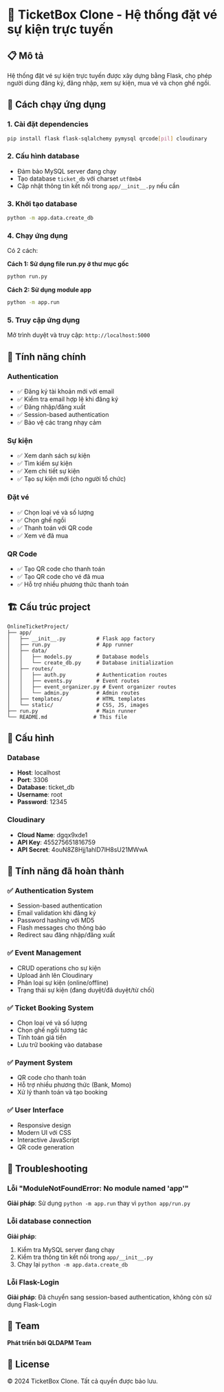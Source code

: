 # 🎫 TicketBox Clone - Hệ thống đặt vé sự kiện trực tuyến

## 📋 Mô tả
Hệ thống đặt vé sự kiện trực tuyến được xây dựng bằng Flask, cho phép người dùng đăng ký, đăng nhập, xem sự kiện, mua vé và chọn ghế ngồi.

## 🚀 Cách chạy ứng dụng

### 1. Cài đặt dependencies
```bash
pip install flask flask-sqlalchemy pymysql qrcode[pil] cloudinary
```

### 2. Cấu hình database
- Đảm bảo MySQL server đang chạy
- Tạo database `ticket_db` với charset `utf8mb4`
- Cập nhật thông tin kết nối trong `app/__init__.py` nếu cần

### 3. Khởi tạo database
```bash
python -m app.data.create_db
```

### 4. Chạy ứng dụng
Có 2 cách:

**Cách 1: Sử dụng file run.py ở thư mục gốc**
```bash
python run.py
```

**Cách 2: Sử dụng module app**
```bash
python -m app.run
```

### 5. Truy cập ứng dụng
Mở trình duyệt và truy cập: `http://localhost:5000`

## 🔐 Tính năng chính

### Authentication
- ✅ Đăng ký tài khoản mới với email
- ✅ Kiểm tra email hợp lệ khi đăng ký
- ✅ Đăng nhập/đăng xuất
- ✅ Session-based authentication
- ✅ Bảo vệ các trang nhạy cảm

### Sự kiện
- ✅ Xem danh sách sự kiện
- ✅ Tìm kiếm sự kiện
- ✅ Xem chi tiết sự kiện
- ✅ Tạo sự kiện mới (cho người tổ chức)

### Đặt vé
- ✅ Chọn loại vé và số lượng
- ✅ Chọn ghế ngồi
- ✅ Thanh toán với QR code
- ✅ Xem vé đã mua

### QR Code
- ✅ Tạo QR code cho thanh toán
- ✅ Tạo QR code cho vé đã mua
- ✅ Hỗ trợ nhiều phương thức thanh toán

## 🏗️ Cấu trúc project

```
OnlineTicketProject/
├── app/
│   ├── __init__.py          # Flask app factory
│   ├── run.py               # App runner
│   ├── data/
│   │   ├── models.py        # Database models
│   │   └── create_db.py     # Database initialization
│   ├── routes/
│   │   ├── auth.py          # Authentication routes
│   │   ├── events.py        # Event routes
│   │   ├── event_organizer.py # Event organizer routes
│   │   └── admin.py         # Admin routes
│   ├── templates/           # HTML templates
│   └── static/              # CSS, JS, images
├── run.py                   # Main runner
└── README.md               # This file
```

## 🔧 Cấu hình

### Database
- **Host**: localhost
- **Port**: 3306
- **Database**: ticket_db
- **Username**: root
- **Password**: 12345

### Cloudinary
- **Cloud Name**: dgqx9xde1
- **API Key**: 455275651816759
- **API Secret**: 4ouN8Z8Hjj1ahlD7lH8sU21MWwA

## 🎯 Tính năng đã hoàn thành

### ✅ Authentication System
- Session-based authentication
- Email validation khi đăng ký
- Password hashing với MD5
- Flash messages cho thông báo
- Redirect sau đăng nhập/đăng xuất

### ✅ Event Management
- CRUD operations cho sự kiện
- Upload ảnh lên Cloudinary
- Phân loại sự kiện (online/offline)
- Trạng thái sự kiện (đang duyệt/đã duyệt/từ chối)

### ✅ Ticket Booking System
- Chọn loại vé và số lượng
- Chọn ghế ngồi tương tác
- Tính toán giá tiền
- Lưu trữ booking vào database

### ✅ Payment System
- QR code cho thanh toán
- Hỗ trợ nhiều phương thức (Bank, Momo)
- Xử lý thanh toán và tạo booking

### ✅ User Interface
- Responsive design
- Modern UI với CSS
- Interactive JavaScript
- QR code generation

## 🐛 Troubleshooting

### Lỗi "ModuleNotFoundError: No module named 'app'"
**Giải pháp**: Sử dụng `python -m app.run` thay vì `python app/run.py`

### Lỗi database connection
**Giải pháp**: 
1. Kiểm tra MySQL server đang chạy
2. Kiểm tra thông tin kết nối trong `app/__init__.py`
3. Chạy lại `python -m app.data.create_db`

### Lỗi Flask-Login
**Giải pháp**: Đã chuyển sang session-based authentication, không còn sử dụng Flask-Login

## 👥 Team
**Phát triển bởi QLDAPM Team**

## 📄 License
© 2024 TicketBox Clone. Tất cả quyền được bảo lưu.